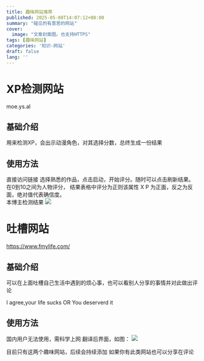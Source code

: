 ```yaml
---
title: 趣味网站推荐
published: 2025-05-08T14:07:12+08:00
summary: "碰见的有意思的网站"
cover:
  image: "文章封面图。也支持HTTPS"
tags: [趣味网站]
categories: '知识-网站'
draft: false 
lang: ''
---
```

# XP检测网站
moe.ys.al
## 基础介绍
用来检测XP，会出示动漫角色，对其选择分数，总终生成一份结果
## 使用方法
直接访问链接
选择熟悉的作品，点击启动，开始评分。随时可以点击刷新结果。  
在0到10之间为人物评分， 结果表格中评分为正则该属性 X P 为正面，反之为反面，绝对值代表确信度。   
本博主检测结果
 ![](https://img.pblog.xyz/plk-blog-img/61365751-5d2e-4748-8d60-02601f7c1c7a.webp)
 # 吐槽网站
 https://www.fmylife.com/
 ## 基础介绍
 可以在上面吐槽自己生活中遇到的烦心事，也可以看别人分享的事情并对此做出评论  

 I agree,your life sucks OR You deserverd it
 ## 使用方法
 国内用户无法使用，需科学上网
 翻译后界面，如图：
 ![](https://img.pblog.xyz/plk-blog-img/b1538201-c150-40e4-8660-9879500846d8.webp)

 目前只有这两个趣味网站，后续会持续添加
 如果你有此类网站也可以分享在评论